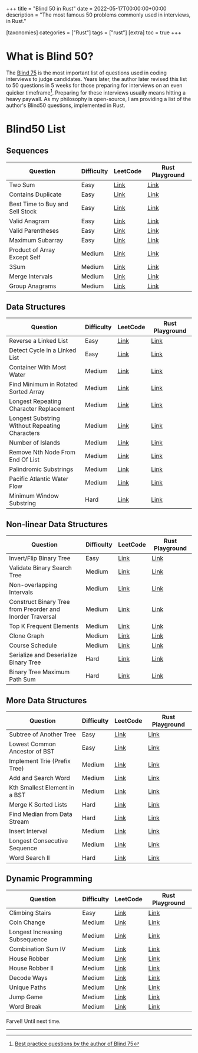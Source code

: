 +++
title = "Blind 50 in Rust"
date = 2022-05-17T00:00:00+00:00
description = "The most famous 50 problems commonly used in interviews, in Rust."

[taxonomies]
categories = ["Rust"]
tags = ["rust"]
[extra]
toc = true
+++

# What is Blind 50?
The [Blind 75](https://leetcode.com/list/xi4ci4ig/) is the most important list of questions used in coding interviews to judge candidates. Years later, the author later revised this list to 50 questions in 5 weeks for those preparing for interviews on an even quicker timeframe[^author_rev]. Preparing for these interviews usually means hitting a heavy paywall. As my philosophy is open-source, I am providing a list of the author's Blind50 questions, implemented in Rust.

# Blind50 List
## Sequences
| Question | Difficulty | LeetCode | Rust Playground |
| -------- | ---------- | -------- | ---- |
| Two Sum | Easy | [Link](https://leetcode.com/problems/two-sum/) | [Link]() |
| Contains Duplicate | Easy | [Link](https://leetcode.com/problems/contains-duplicate/) | [Link]() |
| Best Time to Buy and Sell Stock | Easy | [Link](https://leetcode.com/problems/best-time-to-buy-and-sell-stock/) | [Link]() |
| Valid Anagram | Easy | [Link](https://leetcode.com/problems/valid-anagram/) | [Link]() |
| Valid Parentheses | Easy | [Link](https://leetcode.com/problems/valid-parentheses/) | [Link]() |
| Maximum Subarray | Easy | [Link](https://leetcode.com/problems/maximum-subarray/) | [Link]() |
| Product of Array Except Self | Medium | [Link](https://leetcode.com/problems/product-of-array-except-self/) | [Link]() |
| 3Sum | Medium | [Link](https://leetcode.com/problems/3sum/) | [Link]() |
| Merge Intervals | Medium | [Link](https://leetcode.com/problems/merge-intervals/) | [Link]() |
| Group Anagrams | Medium | [Link](https://leetcode.com/problems/group-anagrams/) | [Link]() |

## Data Structures
| Question | Difficulty | LeetCode | Rust Playground |
| -------- | ---------- | -------- | ---- |
| Reverse a Linked List | Easy | [Link](https://leetcode.com/problems/reverse-linked-list/) | [Link]() |
| Detect Cycle in a Linked List | Easy | [Link](https://leetcode.com/problems/linked-list-cycle/) | [Link]() |
| Container With Most Water | Medium | [Link](https://leetcode.com/problems/container-with-most-water/) | [Link]() |
| Find Minimum in Rotated Sorted Array | Medium | [Link](https://leetcode.com/problems/find-minimum-in-rotated-sorted-array/) | [Link]() |
| Longest Repeating Character Replacement | Medium | [Link](https://leetcode.com/problems/longest-repeating-character-replacement/) | [Link]() |
| Longest Substring Without Repeating Characters | Medium | [Link](https://leetcode.com/problems/longest-substring-without-repeating-characters/) | [Link]() |
| Number of Islands | Medium | [Link](https://leetcode.com/problems/number-of-islands/) | [Link]() |
| Remove Nth Node From End Of List | Medium | [Link](https://leetcode.com/problems/remove-nth-node-from-end-of-list/) | [Link]() |
| Palindromic Substrings | Medium | [Link](https://leetcode.com/problems/palindromic-substrings/) | [Link]() |
| Pacific Atlantic Water Flow | Medium | [Link](https://leetcode.com/problems/pacific-atlantic-water-flow/) | [Link]() |
| Minimum Window Substring | Hard | [Link](https://leetcode.com/problems/minimum-window-substring/) | [Link]() |

## Non-linear Data Structures
| Question | Difficulty | LeetCode | Rust Playground |
| -------- | ---------- | -------- | ---- |
| Invert/Flip Binary Tree | Easy | [Link](https://leetcode.com/problems/invert-binary-tree/) | [Link]() |
| Validate Binary Search Tree | Medium | [Link](https://leetcode.com/problems/validate-binary-search-tree/) | [Link]() |
| Non-overlapping Intervals | Medium | [Link](https://leetcode.com/problems/non-overlapping-intervals/) | [Link]() |
| Construct Binary Tree from Preorder and Inorder Traversal | Medium | [Link](https://leetcode.com/problems/construct-binary-tree-from-preorder-and-inorder-traversal/) | [Link]() |
| Top K Frequent Elements | Medium | [Link](https://leetcode.com/problems/top-k-frequent-elements/) | [Link]() |
| Clone Graph | Medium | [Link](https://leetcode.com/problems/clone-graph/) | [Link]() |
| Course Schedule | Medium | [Link](https://leetcode.com/problems/course-schedule/) | [Link]() |
| Serialize and Deserialize Binary Tree | Hard | [Link](https://leetcode.com/problems/serialize-and-deserialize-binary-tree/) | [Link]() |
| Binary Tree Maximum Path Sum | Hard | [Link](https://leetcode.com/problems/binary-tree-maximum-path-sum/) | [Link]() |

## More Data Structures
| Question | Difficulty | LeetCode | Rust Playground |
| -------- | ---------- | -------- | ---- |
| Subtree of Another Tree | Easy | [Link](https://leetcode.com/problems/subtree-of-another-tree/) | [Link]() |
| Lowest Common Ancestor of BST | Easy | [Link](https://leetcode.com/problems/lowest-common-ancestor-of-a-binary-search-tree/) | [Link]() |
| Implement Trie (Prefix Tree) | Medium | [Link](https://leetcode.com/problems/implement-trie-prefix-tree/) | [Link]() |
| Add and Search Word | Medium | [Link](https://leetcode.com/problems/add-and-search-word-data-structure-design/) | [Link]() |
| Kth Smallest Element in a BST | Medium | [Link](https://leetcode.com/problems/kth-smallest-element-in-a-bst/) | [Link]() |
| Merge K Sorted Lists | Hard | [Link](https://leetcode.com/problems/merge-k-sorted-lists/) | [Link]() |
| Find Median from Data Stream | Hard | [Link](https://leetcode.com/problems/find-median-from-data-stream/) | [Link]() |
| Insert Interval | Medium | [Link](https://leetcode.com/problems/insert-interval/) | [Link]() |
| Longest Consecutive Sequence | Medium | [Link](https://leetcode.com/problems/longest-consecutive-sequence/) | [Link]() |
| Word Search II | Hard | [Link](https://leetcode.com/problems/word-search-ii/) | [Link]() |

## Dynamic Programming
| Question | Difficulty | LeetCode | Rust Playground |
| -------- | ---------- | -------- | ---- |
| Climbing Stairs | Easy | [Link](https://leetcode.com/problems/climbing-stairs/) | [Link]() |
| Coin Change | Medium | [Link](https://leetcode.com/problems/coin-change/) | [Link]() |
| Longest Increasing Subsequence | Medium | [Link](https://leetcode.com/problems/longest-increasing-subsequence/) | [Link]() |
| Combination Sum IV | Medium | [Link](https://leetcode.com/problems/combination-sum-iv/) | [Link]() |
| House Robber | Medium | [Link](https://leetcode.com/problems/house-robber/) | [Link]() |
| House Robber II | Medium | [Link](https://leetcode.com/problems/house-robber-ii/) | [Link]() |
| Decode Ways | Medium | [Link](https://leetcode.com/problems/decode-ways/) | [Link]() |
| Unique Paths | Medium | [Link](https://leetcode.com/problems/unique-paths/) | [Link]() |
| Jump Game | Medium | [Link](https://leetcode.com/problems/jump-game/) | [Link]() |
| Word Break | Medium | [Link](https://leetcode.com/problems/word-break/) | [Link]() |


Farvel! Until next time.

---
[^author_rev]: [Best practice questions by the author of Blind 75](https://www.techinterviewhandbook.org/best-practice-questions/)